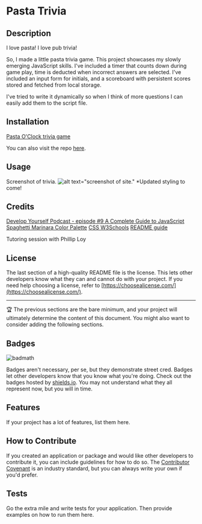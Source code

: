 # Pasta Trivia

## Description

I love pasta! I love pub trivia!

So, I made a little pasta trivia game. This project showcases my slowly emerging  JavaScript skills. I've included a timer that counts down during game play, time is deducted when incorrect answers are selected. I've included an input form for initials, and a scoreboard with persistent scores stored and fetched from local storage.

I've tried to write it dynamically so when I think of more questions I can easily add them to the script file.

## Installation

[Pasta O'Clock trivia game](https://aimeedarling.github.io/pasta-quiz/)

 You can also visit the repo [here](https://github.com/aimeedarling/pasta-quiz).

## Usage
Screenshot of trivia.
![alt text="screenshot of site."](assests/images/screenshot.png)
*Updated styling to come!


## Credits


[Develop Yourself Podcast - episode #9 A Complete Guide to JavaScript](https://open.spotify.com/episode/1gjKIfNneONg1LInHbjUPA?si=b4d677c549b04bb9)
[Spaghetti Marinara Color Palette](https://www.color-hex.com/color-palette/82622)
[CSS W3Schools](https://www.w3schools.com/css/default.asp)
[README guide](https://coding-boot-camp.github.io/full-stack/github/professional-readme-guide)


Tutoring session with Phillip Loy 

## License

The last section of a high-quality README file is the license. This lets other developers know what they can and cannot do with your project. If you need help choosing a license, refer to [https://choosealicense.com/](https://choosealicense.com/).

---

🏆 The previous sections are the bare minimum, and your project will ultimately determine the content of this document. You might also want to consider adding the following sections.

## Badges

![badmath](https://img.shields.io/github/languages/top/lernantino/badmath)

Badges aren't necessary, per se, but they demonstrate street cred. Badges let other developers know that you know what you're doing. Check out the badges hosted by [shields.io](https://shields.io/). You may not understand what they all represent now, but you will in time.

## Features

If your project has a lot of features, list them here.

## How to Contribute

If you created an application or package and would like other developers to contribute it, you can include guidelines for how to do so. The [Contributor Covenant](https://www.contributor-covenant.org/) is an industry standard, but you can always write your own if you'd prefer.

## Tests

Go the extra mile and write tests for your application. Then provide examples on how to run them here.